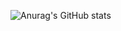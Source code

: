 ![Anurag's GitHub stats](https://github-readme-stats.vercel.app/api?username=chrisng2008&show_icons=true&theme=tokyonight)
